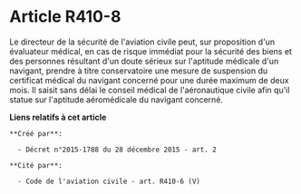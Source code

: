 # Article R410-8

Le directeur de la sécurité de l'aviation civile peut, sur proposition d'un évaluateur médical, en cas de risque immédiat
pour la sécurité des biens et des personnes résultant d'un doute sérieux sur l'aptitude médicale d'un navigant, prendre à
titre conservatoire une mesure de suspension du certificat médical du navigant concerné pour une durée maximum de deux mois.
Il saisit sans délai le conseil médical de l'aéronautique civile afin qu'il statue sur l'aptitude aéromédicale du navigant
concerné.

**Liens relatifs à cet article**

	**Créé par**:

	  - Décret n°2015-1788 du 28 décembre 2015 - art. 2

	**Cité par**:

	  - Code de l'aviation civile - art. R410-6 (V)
